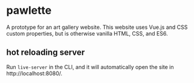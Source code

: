 # pawlette
A prototype for an art gallery website.
This website uses Vue.js and CSS custom properties, but is otherwise vanilla HTML, CSS, and ES6.

## hot reloading server

Run `live-server` in the CLI, and it will automatically open the site in http://localhost:8080/.
